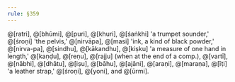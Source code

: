 ```yaml
---
rule: §359
---
```


@[ratri], @[bhūmi], @[puri], @[khuri], @[śaṅkhi] 'a trumpet sounder,' @[śroṇi] 'the pelvis,' @[nirvāpa], @[masi] 'ink, a kind of black powder,' @[nirva-pa], @[sindhu], @[kākandhu], @[kiṣku] 'a measure of one hand in length,' @[kaṇḍu], @[reṇu], @[rajju] (when at the end of a comp.), @[vartī], @[nābhi], @[dhātu], @[iṣu], @[bāhu], @[ajāni], @[araṇi], @[maraṇa], @[īṭi] 'a leather strap,' @[śroṇi], @[yoni], and @[ūrmi].